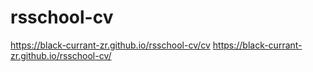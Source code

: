 # rsschool-cv
https://black-currant-zr.github.io/rsschool-cv/cv
https://black-currant-zr.github.io/rsschool-cv/
